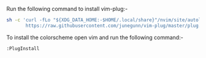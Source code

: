 Run the following command to install vim-plug:-
```bash
sh -c 'curl -fLo "${XDG_DATA_HOME:-$HOME/.local/share}"/nvim/site/autoload/plug.vim --create-dirs \
       https://raw.githubusercontent.com/junegunn/vim-plug/master/plug.vim'
```
To install the colorscheme open vim and run the following command:-
```
:PlugInstall
```
